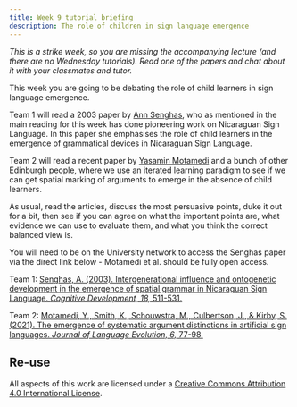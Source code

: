 ```yaml
---
title: Week 9 tutorial briefing
description: The role of children in sign language emergence 
---
```


*This is a strike week, so you are missing the accompanying lecture (and there are no Wednesday tutorials). Read one of the papers and chat about it with your classmates and tutor.*

This week you are going to be debating the role of child learners in sign language emergence. 

Team 1 will read a 2003 paper by [Ann Senghas](https://barnard.edu/profiles/ann-senghas), who as mentioned in the main reading for this week has done pioneering work on Nicaraguan Sign Language. In this paper she emphasises the role of child learners in the emergence of grammatical devices in Nicaraguan Sign Language.

Team 2 will read a recent paper by [Yasamin Motamedi](https://ymotamedi.github.io) and a bunch of other Edinburgh people, where we use an iterated learning paradigm to see if we can get spatial marking of arguments to emerge in the absence of child learners.

As usual, read the articles, discuss the most persuasive points, duke it out for a bit, then see if you can agree on what the important points are, what evidence we can use to evaluate them, and what you think the correct balanced view is.

You will need to be on the University network to access the Senghas paper via the direct link below - Motamedi et al. should be fully open access.

Team 1: [Senghas, A. (2003). Intergenerational influence and ontogenetic development in the emergence of spatial grammar in Nicaraguan Sign Language. <i>Cognitive Development, 18,</i> 511-531.](https://doi.org/10.1016/j.cogdev.2003.09.006) 

Team 2: [Motamedi, Y., Smith, K., Schouwstra, M., Culbertson, J., & Kirby, S. (2021). The emergence of systematic argument distinctions in artificial sign languages. <i>Journal of Language Evolution, 6,</i> 77-98.](https://doi.org/10.1093/jole/lzab002)



## Re-use

All aspects of this work are licensed under a [Creative Commons Attribution 4.0 International License](http://creativecommons.org/licenses/by/4.0/).
